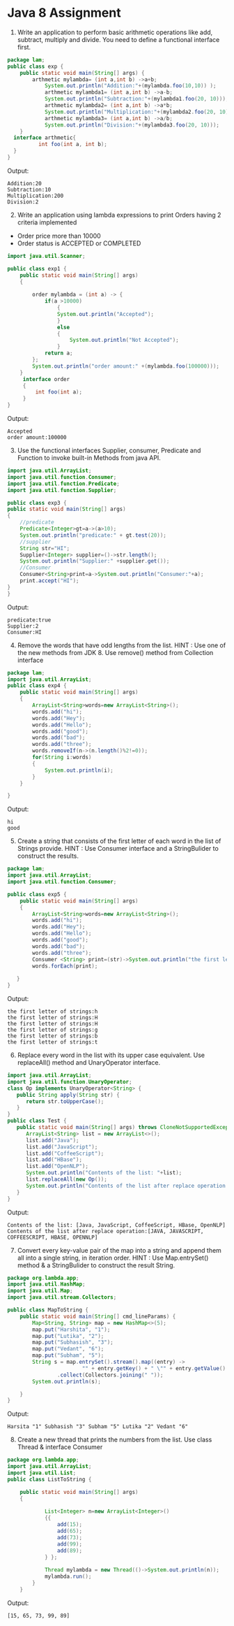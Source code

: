 # Java 8 Assignment

1. Write an application to perform basic arithmetic operations like add, subtract, multiply and divide. You need to define a functional interface first.

```java
package lam;
public class exp {
	public static void main(String[] args) {
		arthmetic mylambda= (int a,int b) ->a+b;
			System.out.println("Addition:"+(mylambda.foo(10,10)) );
			arthmetic mylambda1= (int a,int b) ->a-b;
			System.out.println("Subtraction:"+(mylambda1.foo(20, 10)));
			arthmetic mylambda2= (int a,int b) ->a*b;
			System.out.println("Multiplication:"+(mylambda2.foo(20, 10)));
			arthmetic mylambda3= (int a,int b) ->a/b;
			System.out.println("Division:"+(mylambda3.foo(20, 10)));
	}
  interface arthmetic{
    	  int foo(int a, int b);  
  } 
}

```

Output:

```
Addition:20
Subtraction:10
Multiplication:200
Division:2

```

2. Write an application using lambda expressions to print Orders having 2 criteria implemented 
 - Order price more than 10000
 - Order  status is ACCEPTED or COMPLETED

```java
import java.util.Scanner;

public class exp1 {
	public static void main(String[] args)
	{
		
		order mylambda = (int a) -> {
			if(a >10000) 
				{
				System.out.println("Accepted"); 
				}
				else
				{
					System.out.println("Not Accepted");
				}
			return a;
		};
		System.out.println("order amount:" +(mylambda.foo(100000)));
	}
     interface order
     {
    	 int foo(int a);
     }
}

```

Output:

```
Accepted
order amount:100000

```

3. Use the functional interfaces Supplier, consumer, Predicate and Function to invoke built-in Methods  from java API.

```java
import java.util.ArrayList;
import java.util.function.Consumer;
import java.util.function.Predicate;
import java.util.function.Supplier;

public class exp3 {
public static void main(String[] args)
{
	//predicate
	Predicate<Integer>gt=a->(a>10);
	System.out.println("predicate:" + gt.test(20));
	//supplier
	String str="HI";
	Supplier<Integer> supplier=()->str.length();
	System.out.println("Supplier:" +supplier.get());
	//Consumer
	Consumer<String>print=a->System.out.println("Consumer:"+a);
	print.accept("HI");
}	
}	

```

Output:

```
predicate:true
Supplier:2
Consumer:HI

```

4. Remove the words that have odd lengths from the list. HINT : Use one of the new methods from JDK 8. Use remove() method from Collection interface

```java
package lam;
import java.util.ArrayList;
public class exp4 {
	public static void main(String[] args)
	{
		ArrayList<String>words=new ArrayList<String>();
		words.add("hi");
		words.add("Hey");
		words.add("Hello");
		words.add("good");
		words.add("bad");
		words.add("three");
		words.removeIf(n->(n.length()%2!=0));
		for(String i:words)
		{
			System.out.println(i);
		}
	}

}

```

Output:

```
hi
good

```

5. Create a string that consists of the first letter of each word in the list of Strings provide. HINT : Use Consumer interface and a StringBulider to construct the results.

```java
package lam;
import java.util.ArrayList;
import java.util.function.Consumer;

public class exp5 {
	public static void main(String[] args)
	{
		ArrayList<String>words=new ArrayList<String>();
		words.add("hi");
		words.add("Hey");
		words.add("Hello");
		words.add("good");
		words.add("bad");
		words.add("three");
		Consumer <String> print=(str)->System.out.println("the first letter of strings:"+str.charAt(0));
		words.forEach(print);
		
   }
}

```

Output:

```
the first letter of strings:h
the first letter of strings:H
the first letter of strings:H
the first letter of strings:g
the first letter of strings:b
the first letter of strings:t

```

6. Replace every word in the list with its upper case equivalent. Use replaceAll() method and UnaryOperator interface.

```java
import java.util.ArrayList;
import java.util.function.UnaryOperator;
class Op implements UnaryOperator<String> {
   public String apply(String str) {
      return str.toUpperCase();
   }
}
public class Test {
   public static void main(String[] args) throws CloneNotSupportedException {
      ArrayList<String> list = new ArrayList<>();
      list.add("Java");
      list.add("JavaScript");
      list.add("CoffeeScript");
      list.add("HBase");
      list.add("OpenNLP");
      System.out.println("Contents of the list: "+list);
      list.replaceAll(new Op());
      System.out.println("Contents of the list after replace operation: \n"+list);
   }
}
```

Output:

```
Contents of the list: [Java, JavaScript, CoffeeScript, HBase, OpenNLP]
Contents of the list after replace operation:[JAVA, JAVASCRIPT, COFFEESCRIPT, HBASE, OPENNLP]
```

7. Convert every key-value pair of the map into a string and append them all into a single string, in iteration order. HINT : Use Map.entrySet() method & a StringBulider to construct the result String.

```java
package org.lambda.app;
import java.util.HashMap;
import java.util.Map;
import java.util.stream.Collectors;

public class MapToString {
    public static void main(String[] cmd_lineParams) {
        Map<String, String> map = new HashMap<>(5);
        map.put("Harshita", "1");
        map.put("Lutika", "2");
        map.put("Subhasish", "3");
        map.put("Vedant", "6");
        map.put("Subham", "5");
        String s = map.entrySet().stream().map((entry) ->
                        "" + entry.getKey() + " \"" + entry.getValue().replaceAll("\"", "\\\\\"") + "\"")
                .collect(Collectors.joining(" "));
        System.out.println(s);

    }
}

```

Output:

```
Harsita "1" Subhasish "3" Subham "5" Lutika "2" Vedant "6"
```

8. Create a new thread that prints the numbers from the list. Use class Thread & interface Consumer

```java
package org.lambda.app;
import java.util.ArrayList;
import java.util.List;
public class ListToString {

    public static void main(String[] args)
    {
    	
    		List<Integer> n=new ArrayList<Integer>()
    		{{
                add(15);
                add(65);
                add(73);
                add(99);
                add(89);
    		} };
            
            Thread mylambda = new Thread(()->System.out.println(n));
            mylambda.run();
    	}
    }

```

Output:

```
[15, 65, 73, 99, 89]
```
